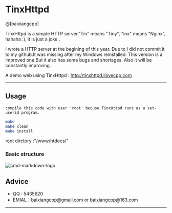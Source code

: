 # TinxHttpd

@[baixiangcpp]

TinxHttpd is a simple HTTP server."Tin" means "Tiny", "inx"  means “Nginx", hahaha :), it is just a joke .

I wrote a HTTP server at the begining of this year. Due to I did not commit it to my github.It was missing after my Windows reinstalled. This version is a improved one.But it also has some bugs and shortages. Also it will be constantly improving.

A demo web using TinxHttpd : http://tinxhttpd.ilovecpp.com
 
-------------------


## Usage

`compile this code with user 'root' becuse TinxHttpd runs as a set-userid program.`

``` bash
make
make clean
make install
```
root dirctory :"/www/htdocs/"

### Basic structure

![cmd-markdown-logo](http://ilovecpp.com/github/tinxhttpd.jpg)


## Advice
- QQ : 5435620
- EMIAL：<baixiangcpp@gmail.com> or <baixiangcpp@163.com>

---------

